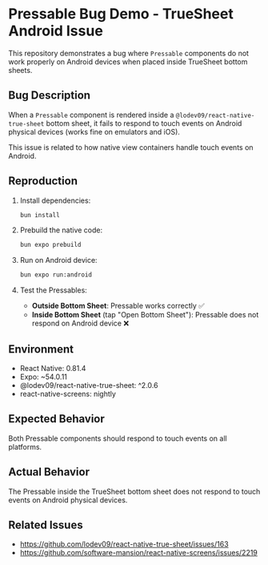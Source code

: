 # Pressable Bug Demo - TrueSheet Android Issue

This repository demonstrates a bug where `Pressable` components do not work properly on Android devices when placed inside TrueSheet bottom sheets.

## Bug Description

When a `Pressable` component is rendered inside a `@lodev09/react-native-true-sheet` bottom sheet, it fails to respond to touch events on Android physical devices (works fine on emulators and iOS).

This issue is related to how native view containers handle touch events on Android.

## Reproduction

1. Install dependencies:

   ```bash
   bun install
   ```

2. Prebuild the native code:

   ```bash
   bun expo prebuild
   ```

3. Run on Android device:

   ```bash
   bun expo run:android
   ```

4. Test the Pressables:
   - **Outside Bottom Sheet**: Pressable works correctly ✅
   - **Inside Bottom Sheet** (tap "Open Bottom Sheet"): Pressable does not respond on Android device ❌

## Environment

- React Native: 0.81.4
- Expo: ~54.0.11
- @lodev09/react-native-true-sheet: ^2.0.6
- react-native-screens: nightly

## Expected Behavior

Both Pressable components should respond to touch events on all platforms.

## Actual Behavior

The Pressable inside the TrueSheet bottom sheet does not respond to touch events on Android physical devices.

## Related Issues

- https://github.com/lodev09/react-native-true-sheet/issues/163
- https://github.com/software-mansion/react-native-screens/issues/2219
